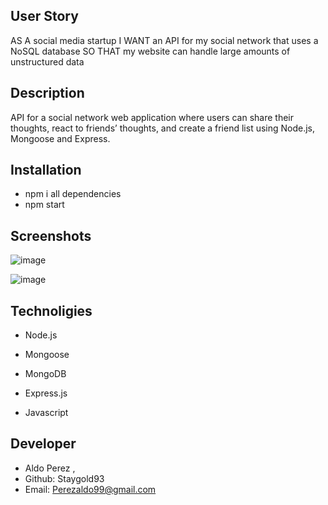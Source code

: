 ## User Story 
AS A social media startup
I WANT an API for my social network that uses a NoSQL database
SO THAT my website can handle large amounts of unstructured data


## Description
API for a social network web application where users can share their thoughts, react to friends’ thoughts, and create a friend list using 
Node.js, Mongoose and Express. 

## Installation

* npm i all dependencies 
* npm start




## Screenshots 


![image](https://user-images.githubusercontent.com/112224915/223897491-c97c9ba5-2f35-4986-b89d-552f1351e9fb.png)



![image](https://user-images.githubusercontent.com/112224915/223897623-18fa08cb-481d-4eef-a498-b49de73b7225.png)


## Technoligies

* Node.js

* Mongoose

* MongoDB

* Express.js

* Javascript


## Developer 

* Aldo Perez , 
* Github: Staygold93
* Email: Perezaldo99@gmail.com


